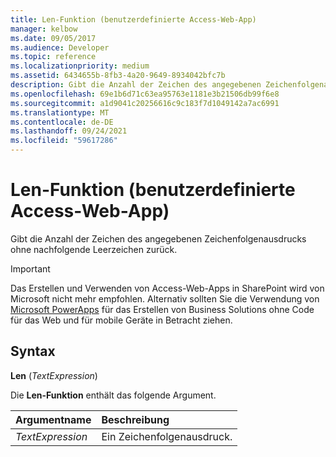 ```yaml
---
title: Len-Funktion (benutzerdefinierte Access-Web-App)
manager: kelbow
ms.date: 09/05/2017
ms.audience: Developer
ms.topic: reference
ms.localizationpriority: medium
ms.assetid: 6434655b-8fb3-4a20-9649-8934042bfc7b
description: Gibt die Anzahl der Zeichen des angegebenen Zeichenfolgenausdrucks ohne nachfolgende Leerzeichen zurück.
ms.openlocfilehash: 69e1b6d71c63ea95763e1181e3b21506db99f6e8
ms.sourcegitcommit: a1d9041c20256616c9c183f7d1049142a7ac6991
ms.translationtype: MT
ms.contentlocale: de-DE
ms.lasthandoff: 09/24/2021
ms.locfileid: "59617286"
---
```

# <a name="len-function-access-custom-web-app"></a>Len-Funktion (benutzerdefinierte Access-Web-App)

Gibt die Anzahl der Zeichen des angegebenen Zeichenfolgenausdrucks ohne nachfolgende Leerzeichen zurück.
  
> [!IMPORTANT]
> Das Erstellen und Verwenden von Access-Web-Apps in SharePoint wird von Microsoft nicht mehr empfohlen. Alternativ sollten Sie die Verwendung von [Microsoft PowerApps](https://powerapps.microsoft.com/en-us/) für das Erstellen von Business Solutions ohne Code für das Web und für mobile Geräte in Betracht ziehen. 
  
## <a name="syntax"></a>Syntax

 **Len** (*TextExpression*) 
  
Die **Len-Funktion** enthält das folgende Argument. 
  
|**Argumentname**|**Beschreibung**|
|:-----|:-----|
| *TextExpression*  <br/> |Ein Zeichenfolgenausdruck.  <br/> |
   


